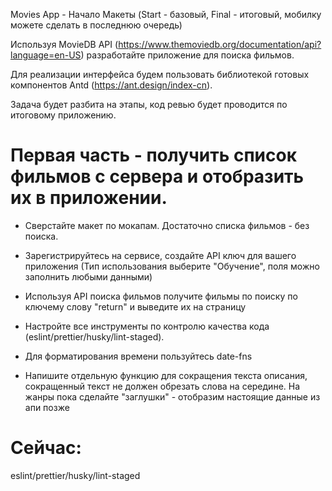 Movies App - Начало
Макеты (Start - базовый, Final - итоговый, мобилку можете сделать в последнюю очередь)

Используя MovieDB API (https://www.themoviedb.org/documentation/api?language=en-US) разработайте приложение для поиска фильмов.

Для реализации интерфейса будем пользовать библиотекой готовых компонентов Antd (https://ant.design/index-cn).

Задача будет разбита на этапы, код ревью будет проводится по итоговому приложению.

# Первая часть - получить список фильмов с сервера и отобразить их в приложении.

- Сверстайте макет по мокапам. Достаточно списка фильмов - без поиска.
- Зарегистрируйтесь на сервисе, создайте API ключ для вашего приложения (Тип использования выберите "Обучение", поля можно заполнить любыми данными)
- Используя API поиска фильмов получите фильмы по поиску по ключему слову "return" и выведите их на страницу

- Настройте все инструменты по контролю качества кода (eslint/prettier/husky/lint-staged).
- Для форматирования времени пользуйтесь date-fns
- Напишите отдельную функцию для сокращения текста описания, сокращенный текст не должен обрезать слова на середине.
На жанры пока сделайте "заглушки" - отобразим настоящие данные из апи позже

# Сейчас: 
<!-- сделать вывыод картинок  -->
<!-- ф-я сокращения текста -->
<!-- ф-я форматирования времени  -->
eslint/prettier/husky/lint-staged
